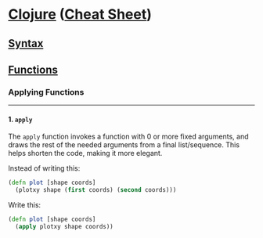 
# <a href="./README.md">Clojure</a> (<a href="https://clojure.org/api/cheatsheet">Cheat Sheet</a>)

## <a href="./Syntax.md">Syntax</a>

## <a href="./Functions.md">Functions</a>

### Applying Functions

<hr>

#### 1. ```apply```

The ```apply``` function invokes a function with 0 or more fixed arguments, and draws the rest of the needed arguments from a final list/sequence. This helps shorten the code, making it more elegant.

Instead of writing this:
```Clojure
(defn plot [shape coords]
  (plotxy shape (first coords) (second coords)))
```

Write this:
```Clojure
(defn plot [shape coords]
  (apply plotxy shape coords))
```
